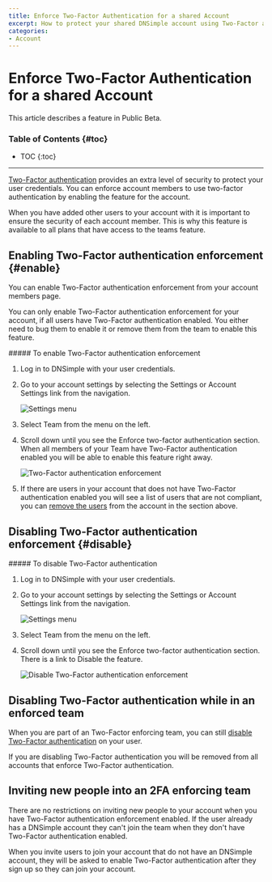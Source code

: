 ```yaml
---
title: Enforce Two-Factor Authentication for a shared Account
excerpt: How to protect your shared DNSimple account using Two-Factor authentication enforcement.
categories:
- Account
---
```


# Enforce Two-Factor Authentication for a shared Account

<info>
This article describes a feature in Public Beta.
</info>

### Table of Contents {#toc}

* TOC
{:toc}

---

[Two-Factor authentication](/articles/two-factor-authentication/) provides an extra level of security to protect your user credentials. You can enforce account members to use two-factor authentication by enabling the feature for the account.

When you have added other users to your account with it is important to ensure the security of each account member. This is why this feature is available to all plans that have access to the teams feature.

## Enabling Two-Factor authentication enforcement {#enable}

You can enable Two-Factor authentication enforcement from your account members page.

You can only enable Two-Factor authentication enforcement for your account, if all users have Two-Factor authentication enabled. You either need to bug them to enable it or remove them from the team to enable this feature.

<div class="section-steps" markdown="1">
##### To enable Two-Factor authentication enforcement

1.  Log in to DNSimple with your user credentials.
1.  Go to your account settings by selecting the <label>Settings</label> or <label>Account Settings</label> link from the navigation.

    ![Settings menu](/files/account-settings-access.jpg)

1.  Select <label>Team</label> from the menu on the left.
1.  Scroll down until you see the <label>Enforce two-factor authentication</label> section. When all members of your Team have Two-Factor authentication enabled you will be able to enable this feature right away.

    ![Two-Factor authentication enforcement](/files/account-2fa-enforcement.png)

1.  If there are users in your account that does not have Two-Factor authentication enabled you will see a list of users that are not compliant, you can [remove the users](/articles/account-users/#removing-members-from-an-account) from the account in the section above.
</div>


## Disabling Two-Factor authentication enforcement {#disable}

<div class="section-steps" markdown="1">
##### To disable Two-Factor authentication

1.  Log in to DNSimple with your user credentials.
1.  Go to your account settings by selecting the <label>Settings</label> or <label>Account Settings</label> link from the navigation.

    ![Settings menu](/files/account-settings-access.jpg)

1.  Select <label>Team</label> from the menu on the left.
1.  Scroll down until you see the <label>Enforce two-factor authentication</label> section. There is a link to <label>Disable</label> the feature.

    ![Disable Two-Factor authentication enforcement](/files/account-disable-2fa-enforcement.png)
</div>


## Disabling Two-Factor authentication while in an enforced team

When you are part of an Two-Factor enforcing team, you can still [disable Two-Factor authentication](http://localhost:3000/articles/two-factor-authentication/#disable) on your user.

<warning>
If you are disabling Two-Factor authentication you will be removed from all accounts that enforce Two-Factor authentication.
</warning>


## Inviting new people into an 2FA enforcing team

There are no restrictions on inviting new people to your account when you have Two-Factor authentication enforcement enabled. If the user already has a DNSimple account they can't join the team when they don't have Two-Factor authentication enabled.

When you invite users to join your account that do not have an DNSimple account, they will be asked to enable Two-Factor authentication after they sign up so they can join your account.
